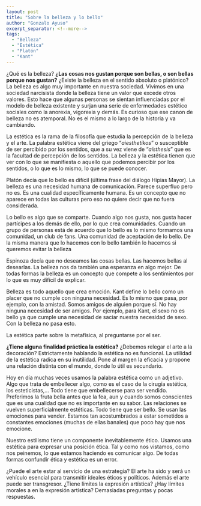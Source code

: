 ```yaml
---
layout: post
title: "Sobre la belleza y lo bello"
author: "Gonzalo Ayuso"
excerpt_separator: <!--more-->
tags: 
  - "Belleza"
  - "Estética"
  - "Platón"
  - "Kant"
---
```


¿Qué es la belleza? **¿Las cosas nos gustan porque son bellas, o son bellas porque nos gustan?** ¿Existe la belleza en el sentido absoluto o platónico? La belleza es algo muy importante en nuestra sociedad. Vivimos en una sociedad narcisista donde la belleza tiene un valor que excede otros valores. Esto hace que algunas personas se sientan influenciadas por el modelo de belleza existente y surjan una serie de enfermedades estético sociales como la anorexia, vigorexia y demás. Es curioso que ese canon de belleza no es atemporal. No es el mismo a lo largo de la historia y va cambiando.
<!--more-->
La estética es la rama de la filosofía que estudia la percepción de la belleza y el arte. La palabra estética viene del griego “*aiesthetikos*” o susceptible de ser percibido por los sentidos, que a su vez viene de “*aísthesis*” que es la facultad de percepción de los sentidos. La belleza y la estética tienen que ver con lo que se manifiesta o aquello que podemos percibir por los sentidos, o lo que es lo mismo, lo que se puede conocer.

Platón decía que lo bello es difícil (última frase del diálogo Hipias Mayor). La belleza es una necesidad humana de comunicación. Parece superfluo pero no es. Es una cualidad específicamente humana. Es un concepto que no aparece en todas las culturas pero eso no quiere decir que no fuera considerada. 

Lo bello es algo que se comparte. Cuando algo nos gusta, nos gusta hacer partícipes a los demás de ello, por lo que crea comunidades. Cuando un grupo de personas está de acuerdo que lo bello es lo mismo formamos una comunidad, un club de fans. Una comunidad de aceptación de lo bello. De la misma manera que lo hacemos con lo bello también lo hacemos si queremos evitar la belleza

Espinoza decía que no deseamos las cosas bellas. Las hacemos bellas al desearlas. La belleza nos da también una esperanza en algo mejor. De todas formas la belleza es un concepto que compete a los sentimientos por lo que es muy difícil de explicar. 

Belleza es todo aquello que crea emoción. Kant define lo bello como un placer que no cumple con ninguna necesidad. Es lo mismo que pasa, por ejemplo, con la amistad. Somos amigos de alguien porque sí. No hay ninguna necesidad de ser amigos. Por ejemplo, para Kant, el sexo no es bello ya que cumple una necesidad de saciar nuestra necesidad de sexo. Con la belleza no pasa esto.

La estética parte sobre la metafísica, al preguntarse por el ser.

**¿Tiene alguna finalidad práctica la estética?** ¿Debemos relegar el arte a la decoración? Estrictamente hablando la estética no es funcional. La utilidad de la estética radica en su inutilidad. Pone al margen la eficacia y propone una relación distinta con el mundo, donde lo útil es secundario.

Hoy en día muchas veces usamos la palabra estética como un adjetivo. Algo que trata de embellecer algo, como es el caso de la cirugía estética, los esteticistas,... Todo tiene que embellecerse para ser vendido. Preferimos la fruta bella antes que la fea, aun y cuando somos conscientes que es una cualidad que no es importante en su sabor. Las relaciones se vuelven superficialmente estéticas. Todo tiene que ser bello. Se usan las emociones para vender. Estamos tan acostumbrados a estar sometidos a constantes emociones (muchas de ellas banales) que poco hay que nos emocione.

Nuestro estilismo tiene un componente inevitablemente ético. Usamos una estética para expresar una posición ética. Tal y como nos vistamos, como nos peinemos, lo que estamos haciendo es comunicar algo. De todas formas confundir ética y estética es un error. 

¿Puede el arte estar al servicio de una estrategia? El arte ha sido y será un vehículo esencial para transmitir ideales éticos y políticos. Además el arte puede ser transgresor. ¿Tiene límites la expresión artística? ¿Hay límites morales a en la expresión artística? Demasiadas preguntas y pocas respuestas.